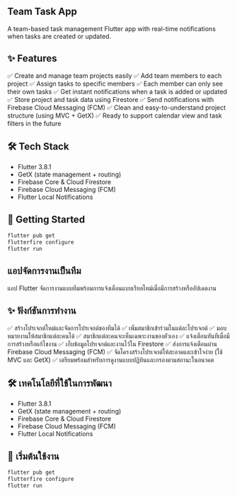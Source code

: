 ## Team Task App

A team-based task management Flutter app with real-time notifications when tasks are created or updated.

## ✨ Features

✅ Create and manage team projects easily
✅ Add team members to each project
✅ Assign tasks to specific members
✅ Each member can only see their own tasks
✅ Get instant notifications when a task is added or updated
✅ Store project and task data using Firestore
✅ Send notifications with Firebase Cloud Messaging (FCM)
✅ Clean and easy-to-understand project structure (using MVC + GetX)
✅ Ready to support calendar view and task filters in the future

## 🛠 Tech Stack

- Flutter 3.8.1  
- GetX (state management + routing)  
- Firebase Core & Cloud Firestore  
- Firebase Cloud Messaging (FCM)  
- Flutter Local Notifications

## 🚀 Getting Started

```bash
flutter pub get
flutterfire configure
flutter run
```

## แอปจัดการงานเป็นทีม

แอป Flutter จัดการงานแบบทีมพร้อมการแจ้งเตือนแบบเรียลไทม์เมื่อมีการสร้างหรืออัปเดตงาน

## ✨ ฟังก์ชันการทำงาน

✅ สร้างโปรเจกต์ใหม่และจัดการโปรเจกต์ของทีมได้
✅ เพิ่มสมาชิกเข้าร่วมในแต่ละโปรเจกต์
✅ มอบหมายงานให้สมาชิกแต่ละคนได้
✅ สมาชิกแต่ละคนจะเห็นเฉพาะงานของตัวเอง
✅ แจ้งเตือนทันทีเมื่อมีการสร้างหรือแก้ไขงาน
✅ เก็บข้อมูลโปรเจกต์และงานไว้ใน Firestore
✅ ส่งการแจ้งเตือนผ่าน Firebase Cloud Messaging (FCM)
✅ จัดโครงสร้างโปรเจกต์ให้สะอาดและเข้าใจง่าย (ใช้ MVC และ GetX)
✅ เตรียมพร้อมสำหรับการดูงานแบบปฏิทินและกรองตามสถานะในอนาคต

## 🛠 เทคโนโลยีที่ใช้ในการพัฒนา

- Flutter 3.8.1  
- GetX (state management + routing)  
- Firebase Core & Cloud Firestore  
- Firebase Cloud Messaging (FCM)  
- Flutter Local Notifications

## 🚀 เริ่มต้นใช้งาน

```bash
flutter pub get
flutterfire configure
flutter run
```
